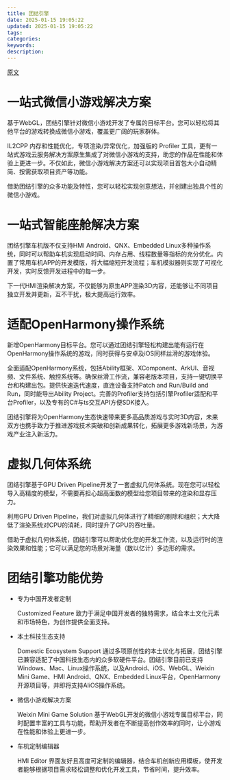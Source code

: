 ```yaml
---
title: 团结引擎
date: 2025-01-15 19:05:22
updated: 2025-01-15 19:05:22
tags:
categories:
keywords:
description:
---
```


[原文](https://unity.cn/tuanjie/tuanjieyinqing)
# 一站式微信小游戏解决方案
基于WebGL，团结引擎针对微信小游戏开发了专属的目标平台。您可以轻松将其他平台的游戏转换成微信小游戏，覆盖更广阔的玩家群体。

IL2CPP 内存和性能优化，专项渲染/异常优化，加强版的 Profiler 工具，更有一站式游戏云服务解决方案原生集成了对微信小游戏的支持，助您的作品在性能和体验上更进一步。不仅如此，微信小游戏解决方案还可以实现项目首包大小自动精简、按需获取项目资产等功能。

借助团结引擎的众多功能及特性，您可以轻松实现创意想法，并创建出独具个性的微信小游戏。

# 一站式智能座舱解决方案
团结引擎车机版不仅支持HMI Android、QNX、Embedded Linux多种操作系统，同时可以帮助车机实现启动时间、内存占用、线程数量等指标的充分优化。内置了常用车机APP的开发模版，将大幅缩短开发流程；车机模拟器则实现了可视化开发，实时反馈开发进程中的每一步。

下一代HMI渲染解决方案，不仅能够为原生APP渲染3D内容，还能够让不同项目独立开发并更新，互不干扰，极大提高运行效率。

# 适配OpenHarmony操作系统
新增OpenHarmony目标平台。您可以通过团结引擎轻松构建出能有运行在OpenHarmony操作系统的游戏，同时获得与安卓及iOS同样丝滑的游戏体验。

全面适配OpenHarmony系统，包括Ability框架、XComponent、ArkUI、音视频、文件系统、触控系统等。确保丝滑工作流，兼容老版本项目，支持一键切换平台和构建出包。提供快速迭代速度，直连设备支持Patch and Run/Build and Run，同时能导出Ability Project。完善的Profiler支持包括引擎Profiler适配和平台Profiler，以及专有的C#与ts交互API方便SDK接入。

团结引擎将为OpenHarmony生态快速带来更多高品质游戏与实时3D内容，未来双方也携手致力于推进游戏技术突破和创新成果转化，拓展更多游戏新场景，为游戏产业注入新活力。
# 虚拟几何体系统
团结引擎基于GPU Driven Pipeline开发了一套虚拟几何体系统。现在您可以轻松导入高精度的模型，不需要再担心超高面数的模型给您项目带来的渲染和显存压力。

利用GPU Driven Pipeline，我们对虚拟几何体进行了精细的剔除和组织；大大降低了渲染系统对CPU的消耗，同时提升了GPU的吞吐量。

借助于虚拟几何体系统，团结引擎可以帮助优化您的开发工作流，以及运行时的渲染效果和性能；它可以满足您的场景对海量（数以亿计）多边形的需求。



# 团结引擎功能优势

- 专为中国开发者定制
  
    Customized Feature
    致力于满足中国开发者的独特需求，结合本土文化元素和市场特色，为创作提供全面支持。

- 本土科技生态支持
  
    Domestic Ecosystem Support
    通过多项原创性的本土优化与拓展，团结引擎已兼容适配了中国科技生态内的众多软硬件平台。团结引擎目前已支持Windows、Mac、Linux操作系统，以及Android、iOS、WebGL、Weixin Mini Game、HMI Android、QNX、Embedded Linux平台，OpenHarmony开源项目等，并即将支持AliOS操作系统。

- 微信小游戏解决方案
  
    Weixin Mini Game Solution
    基于WebGL开发的微信小游戏专属目标平台，同时配置丰富的工具与功能，帮助开发者在不断提高创作效率的同时，让小游戏在性能和体验上更进一步。

- 车机定制编辑器
  
    HMI Editor
    界面友好且高度可定制的编辑器，结合车机创新应用模板，使开发者能够根据项目需求轻松调整和优化开发工具，节省时间，提升效率。